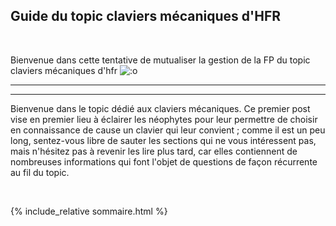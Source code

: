 ## Guide du topic claviers mécaniques d'HFR

&nbsp;

Bienvenue dans cette tentative de mutualiser la gestion de la FP du topic claviers mécaniques d'hfr ![:o](https://forum-images.hardware.fr/icones/redface.gif)

---
---

Bienvenue dans le topic dédié aux claviers mécaniques. Ce premier post vise en premier lieu à éclairer les néophytes pour leur permettre de choisir en connaissance de cause un clavier qui leur convient ; comme il est un peu long, sentez-vous libre de sauter les sections qui ne vous intéressent pas, mais n'hésitez pas à revenir les lire plus tard, car elles contiennent de nombreuses informations qui font l'objet de questions de façon récurrente au fil du topic.
 
 &nbsp;
 
{% include_relative sommaire.html %}
